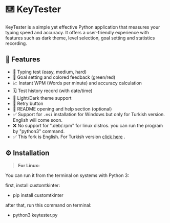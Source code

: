 # ⌨️ KeyTester

KeyTester is a simple yet effective Python application that measures your typing speed and accuracy. 
It offers a user-friendly experience with features such as dark theme, level selection, goal setting and statistics recording.

## 🚀 Features

- 📝 Typing test (easy, medium, hard)
- 🎯 Goal setting and colored feedback (green/red)
- 📈 Instant WPM (Words per minute) and accuracy calculation
- 🗓️ Test history record (with date/time)
- 🌙 Light/Dark theme support
- 🔄 Retry button
- 🧾 README opening and help section (optional)
- ✅ Support for `.msi` installation for Windows but only for Turkish version. English will come soon.
- ❌ No support for ".deb/.rpm" for linux distros. you can run the program by "python3" command.
- ✅ This fork is English. For Turkish version [click here](https://github.com/hasofxs/KeyTester) .


## ⚙️ Installation

> **For Linux:**

You can run it from the terminal on systems with Python 3:

first, install customtkinter:
- pip install customtkinter
  
after that, run this command on terminal:
- python3 keytester.py
